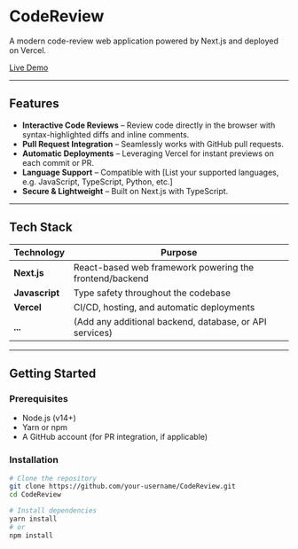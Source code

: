 # CodeReview

A modern code-review web application powered by Next.js and deployed on Vercel.

[Live Demo](https://codereview.vercel.app/)

---

##  Features

- **Interactive Code Reviews** – Review code directly in the browser with syntax-highlighted diffs and inline comments.
- **Pull Request Integration** – Seamlessly works with GitHub pull requests.
- **Automatic Deployments** – Leveraging Vercel for instant previews on each commit or PR.
- **Language Support** – Compatible with [List your supported languages, e.g. JavaScript, TypeScript, Python, etc.]
- **Secure & Lightweight** – Built on Next.js with TypeScript.

---

##  Tech Stack

| Technology  | Purpose |
|-------------|---------|
| **Next.js** | React-based web framework powering the frontend/backend |
| **Javascript** | Type safety throughout the codebase |
| **Vercel** | CI/CD, hosting, and automatic deployments |
| **...**     | (Add any additional backend, database, or API services) |

---

##  Getting Started

### Prerequisites

- Node.js (v14+)
- Yarn or npm
- A GitHub account (for PR integration, if applicable)

### Installation

```bash
# Clone the repository
git clone https://github.com/your-username/CodeReview.git
cd CodeReview

# Install dependencies
yarn install
# or
npm install
